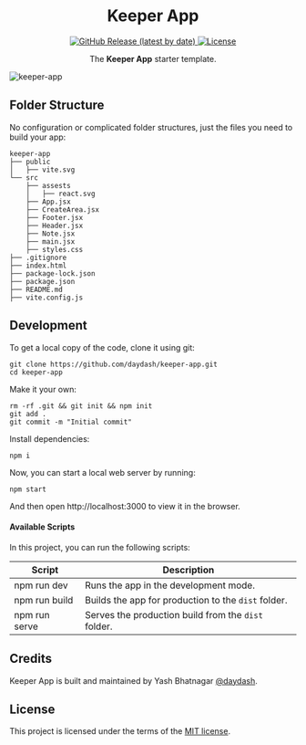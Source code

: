 <h1 align="center">
  Keeper App
</h1>

<p align="center">
  <a href="https://github.com/daydash/keeper-app/releases">
    <img src="https://img.shields.io/github/v/release/daydash/keeper-app" alt="GitHub Release (latest by date)" />
  </a>
  <a href="https://github.com/daydash/keeper-app/blob/main/LICENSE">
    <img src="https://img.shields.io/github/license/daydash/keeper-app" alt="License" />
  </a>
</p>

<p align="center">
    The <b>Keeper App</b> starter template.
</p>

![keeper-app](https://user-images.githubusercontent.com/85361115/228081600-531fad21-5c68-4926-b19b-4f97146990e9.png)

## Folder Structure

No configuration or complicated folder structures, just the files you need to build your app:

```
keeper-app
├── public
│   ├── vite.svg
└── src
    ├── assests
    │   ├── react.svg
    ├── App.jsx
    ├── CreateArea.jsx
    ├── Footer.jsx
    ├── Header.jsx
    ├── Note.jsx
    ├── main.jsx
    ├── styles.css
├── .gitignore
├── index.html
├── package-lock.json
├── package.json
├── README.md
├── vite.config.js
```

## Development

To get a local copy of the code, clone it using git:

```
git clone https://github.com/daydash/keeper-app.git
cd keeper-app
```

Make it your own:

```
rm -rf .git && git init && npm init
git add .
git commit -m "Initial commit"
```

Install dependencies:

```
npm i
```

Now, you can start a local web server by running:

```
npm start
```

And then open http://localhost:3000 to view it in the browser.

#### Available Scripts

In this project, you can run the following scripts:

| Script        | Description                                         |
| ------------- | --------------------------------------------------- |
| npm run dev   | Runs the app in the development mode.               |
| npm run build | Builds the app for production to the `dist` folder. |
| npm run serve | Serves the production build from the `dist` folder. |

## Credits

Keeper App is built and maintained by Yash Bhatnagar [@daydash](https://github.com/daydash).

## License

This project is licensed under the terms of the [MIT license](https://github.com/daydash/keeper-app/blob/main/LICENSE).
